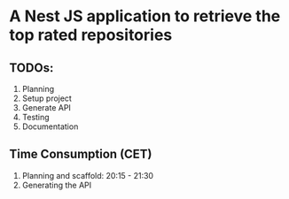 # A Nest JS application to retrieve the top rated repositories

## TODOs:
1. Planning
2. Setup project
3. Generate API
4. Testing
5. Documentation

## Time Consumption (CET)
1. Planning and scaffold: 20:15 - 21:30 
2. Generating the API